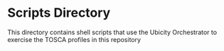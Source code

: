 # Scripts Directory
This directory contains shell scripts that use the Ubicity
Orchestrator to exercise the TOSCA profiles in this repository

